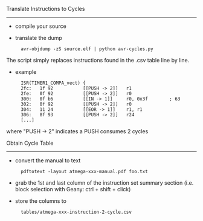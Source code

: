 Translate Instructions to Cycles
________________________________
* compile your source
* translate the dump 

        avr-objdump -zS source.elf | python avr-cycles.py
The script simply replaces instructions found in the .csv table line by line.
* example 

        ISR(TIMER1_COMPA_vect) {
        2fc:   1f 92           [[PUSH -> 2]]   r1
        2fe:   0f 92           [[PUSH -> 2]]   r0
        300:   0f b6           [[IN -> 1]]     r0, 0x3f        ; 63
        302:   0f 92           [[PUSH -> 2]]   r0
        304:   11 24           [[EOR -> 1]]    r1, r1
        306:   8f 93           [[PUSH -> 2]]   r24
        [...]

where "PUSH -> 2" indicates a PUSH consumes 2 cycles 

Obtain Cycle Table
__________________
* convert the manual to text

        pdftotext -layout atmega-xxx-manual.pdf foo.txt
* grab the 1st and last column of the instruction set summary section 
(i.e. block selection with Geany: ctrl + shift + click)
* store the columns to 

        tables/atmega-xxx-instruction-2-cycle.csv
